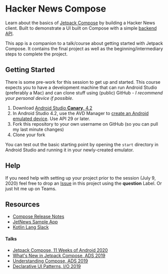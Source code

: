 # Hacker News Compose

Learn about the basics of [Jetpack Compose](https://www.google.com/search?client=safari&rls=en&q=jetpack+compose&ie=UTF-8&oe=UTF-8) by building a Hacker News client. Built to demonstrate a UI built on Compose with a simple [backend API](https://github.com/HackerNews/API).

This app is a companion to a talk/course about getting started with Jetpack Compose. It contains the final project as well as the beginning/intermediary steps to complete the project.

## Getting Started

There is some pre-work for this session to get up and started. This course expects you to have a development machine that can run Android Studio (preferably a Mac) and can clone stuff using (public) GitHub - *I recommend your personal device if possible*.

1. Download [Android Studio **Canary**, 4.2](https://developer.android.com/studio/preview)
1. In Android Studio 4.2, use the AVD Manager to [create an Android emulated device](https://developer.android.com/studio/run/managing-avds#createavd). Use API 29 or later.
1. Fork this repository to your own username on GitHub (so you can pull my last minute changes)
1. Clone your fork

You can test out the basic starting point by opening the `start` directory in Android Studio and running it in your newly-created emulator.

## Help

If you need help with setting up your project prior to the session (July 9, 2020) feel free to drop an [Issue](https://github.com/robotsquidward/hn-compose/issues) in this project using the **question** Label. Or just hit me up on Teams.

## Resources

* [Compose Release Notes](https://developer.android.com/jetpack/androidx/releases/ui)
* [JetNews Sample App](https://github.com/android/compose-samples/tree/master/JetNews)
* [Kotlin Lang Slack](https://kotlinlang.slack.com)

#### Talks

* [Jetpack Compose, 11 Weeks of Android 2020](https://www.youtube.com/watch?v=U5BwfqBpiWU&t=1262s)
* [What's New in Jetpack Compose, ADS 2019](https://www.youtube.com/watch?v=dtm2h-_sNDQ&t=2061s)
* [Understanding Compose, ADS 2019](https://www.youtube.com/watch?v=Q9MtlmmN4Q0)
* [Declarative UI Patterns, I/O 2019](https://www.youtube.com/watch?v=VsStyq4Lzxo)
